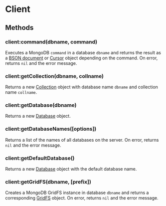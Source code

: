 Client
======

Methods
-------

### client:command(dbname, command)
Executes a MongoDB `command` in a database `dbname` and returns the result as a [BSON document]
or [Cursor] object depending on the command. On error, returns `nil` and the error message.

### client:getCollection(dbname, collname)
Returns a new [Collection] object with database name `dbname` and collection name `collname`.

### client:getDatabase(dbname)
Returns a new [Database] object.

### client:getDatabaseNames([options])
Returns a list of the names of all databases on the server. On error, returns `nil` and the error
message.

### client:getDefaultDatabase()
Returns a new [Database] object with the default database name.

### client:getGridFS(dbname, [prefix])
Creates a MongoDB GridFS instance in database `dbname` and returns a corresponding [GridFS] object.
On error, returns `nil` and the error message.


[BSON document]: bson.md
[Collection]: collection.md
[Cursor]: cursor.md
[Database]: database.md
[GridFS]: gridfs.md
